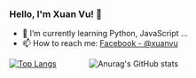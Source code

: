 ### Hello, I'm Xuan Vu! 👋

- 🌱 I’m currently learning Python, JavaScript ...
- 📫 How to reach me: [Facebook - @xuanvu](https://www.facebook.com/xuanvu.nguyenvan/) 

[![Top Langs](https://github-readme-stats.vercel.app/api/top-langs/?username=nguyenvanxuanvu&layout=compact)](https://github.com/anuraghazra/github-readme-stats)    &nbsp; &nbsp; &nbsp; &nbsp; &nbsp; &nbsp; &nbsp;      ![Anurag's GitHub stats](https://github-readme-stats.vercel.app/api?username=nguyenvanxuanvu&show_icons=true&theme=merko)

<!--
**nguyenvanxuanvu/nguyenvanxuanvu** is a ✨ _special_ ✨ repository because its `README.md` (this file) appears on your GitHub profile.

Here are some ideas to get you started:

- 🔭 I’m currently working on ...

- 👯 I’m looking to collaborate on ...
- 🤔 I’m looking for help with ...
- 💬 Ask me about ...
- 📫 How to reach me: ...
- 😄 Pronouns: ...
- ⚡ Fun fact: ...
-->
